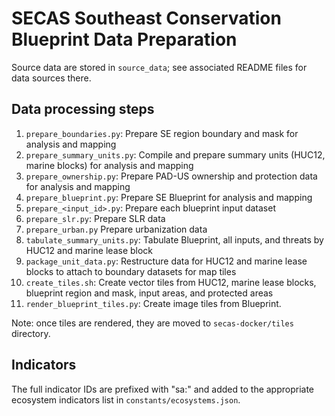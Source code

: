 # SECAS Southeast Conservation Blueprint Data Preparation

Source data are stored in `source_data`; see associated README files for data sources there.

## Data processing steps

1. `prepare_boundaries.py`: Prepare SE region boundary and mask for analysis and mapping
2. `prepare_summary_units.py`: Compile and prepare summary units (HUC12, marine blocks) for analysis and mapping
3. `prepare_ownership.py`: Prepare PAD-US ownership and protection data for analysis and mapping
4. `prepare_blueprint.py`: Prepare SE Blueprint for analysis and mapping
5. `prepare_<input_id>.py`: Prepare each blueprint input dataset
6. `prepare_slr.py`: Prepare SLR data
7. `prepare_urban.py` Prepare urbanization data
8. `tabulate_summary_units.py`: Tabulate Blueprint, all inputs, and threats by HUC12 and marine lease block
9. `package_unit_data.py`: Restructure data for HUC12 and marine lease blocks to attach to boundary datasets for map tiles
10. `create_tiles.sh`: Create vector tiles from HUC12, marine lease blocks, blueprint region and mask, input areas, and protected areas
11. `render_blueprint_tiles.py`: Create image tiles from Blueprint.

Note: once tiles are rendered, they are moved to `secas-docker/tiles` directory.

## Indicators

The full indicator IDs are prefixed with "sa:" and added to the appropriate
ecosystem indicators list in `constants/ecosystems.json`.
